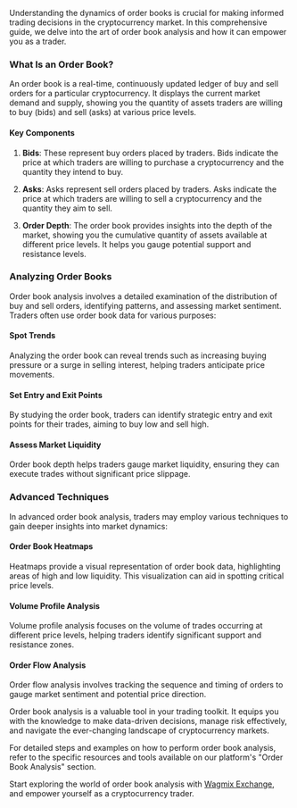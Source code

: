 Understanding the dynamics of order books is crucial for making informed trading decisions in the cryptocurrency market. In this comprehensive guide, we delve into the art of order book analysis and how it can empower you as a trader.

### What Is an Order Book?

An order book is a real-time, continuously updated ledger of buy and sell orders for a particular cryptocurrency. It displays the current market demand and supply, showing you the quantity of assets traders are willing to buy (bids) and sell (asks) at various price levels.

#### Key Components

1. **Bids**: These represent buy orders placed by traders. Bids indicate the price at which traders are willing to purchase a cryptocurrency and the quantity they intend to buy.

2. **Asks**: Asks represent sell orders placed by traders. Asks indicate the price at which traders are willing to sell a cryptocurrency and the quantity they aim to sell.

3. **Order Depth**: The order book provides insights into the depth of the market, showing you the cumulative quantity of assets available at different price levels. It helps you gauge potential support and resistance levels.

### Analyzing Order Books

Order book analysis involves a detailed examination of the distribution of buy and sell orders, identifying patterns, and assessing market sentiment. Traders often use order book data for various purposes:

#### Spot Trends

Analyzing the order book can reveal trends such as increasing buying pressure or a surge in selling interest, helping traders anticipate price movements.

#### Set Entry and Exit Points

By studying the order book, traders can identify strategic entry and exit points for their trades, aiming to buy low and sell high.

#### Assess Market Liquidity

Order book depth helps traders gauge market liquidity, ensuring they can execute trades without significant price slippage.

### Advanced Techniques

In advanced order book analysis, traders may employ various techniques to gain deeper insights into market dynamics:

#### Order Book Heatmaps

Heatmaps provide a visual representation of order book data, highlighting areas of high and low liquidity. This visualization can aid in spotting critical price levels.

#### Volume Profile Analysis

Volume profile analysis focuses on the volume of trades occurring at different price levels, helping traders identify significant support and resistance zones.

#### Order Flow Analysis

Order flow analysis involves tracking the sequence and timing of orders to gauge market sentiment and potential price direction.

Order book analysis is a valuable tool in your trading toolkit. It equips you with the knowledge to make data-driven decisions, manage risk effectively, and navigate the ever-changing landscape of cryptocurrency markets.

For detailed steps and examples on how to perform order book analysis, refer to the specific resources and tools available on our platform's "Order Book Analysis" section.

Start exploring the world of order book analysis with [Wagmix Exchange](https://wagmix.io/), and empower yourself as a cryptocurrency trader.
